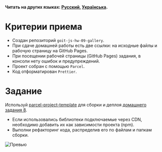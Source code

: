 **Читать на других языках: [Русский](README.md), [Українська](README.ua.md).**

# Критерии приема

- Создан репозиторий `goit-js-hw-09-gallery`.
- При сдаче домашней работы есть две ссылки: на исходные файлы и рабочую страницу на GitHub Pages.
- При посещении рабочей страницы (GitHub Pages) задания, в консоли нету ошибок и предупреждений.
- Проект собран с помощью `Parcel`.
- Код отформатирован `Prettier`.

# Задание

Используй [parcel-project-template](https://github.com/goitacademy/parcel-project-template) для
сборки и деплоя [домашнего задания 8](../homework-08/README.md).

- Если использовались библиотеки подключаемые через CDN, необходимо добавить их как зависимости
  проекта (npm).
- Выполни рефакторинг кода, распределив его по файлам и папкам сборки.

![Превью](../src/images/preview.jpg)
